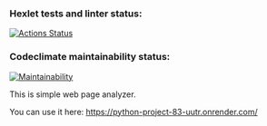 ### Hexlet tests and linter status:
[![Actions Status](https://github.com/nikbyar/python-project-83/actions/workflows/hexlet-check.yml/badge.svg)](https://github.com/nikbyar/python-project-83/actions)


### Codeclimate maintainability status:
[![Maintainability](https://api.codeclimate.com/v1/badges/d486c5875fc497d642d8/maintainability)](https://codeclimate.com/github/nikbyar/python-project-83/maintainability)


This is simple web page analyzer.

You can use it here:
https://python-project-83-uutr.onrender.com/